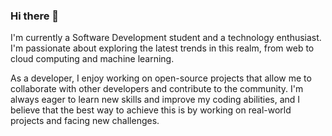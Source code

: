 ### Hi there 👋

I'm currently a Software Development student and a technology enthusiast. I'm passionate about exploring the latest trends in this realm, from web to cloud computing and machine learning.

As a developer, I enjoy working on open-source projects that allow me to collaborate with other developers and contribute to the community. I'm always eager to learn new skills and improve my coding abilities, and I believe that the best way to achieve this is by working on real-world projects and facing new challenges.
